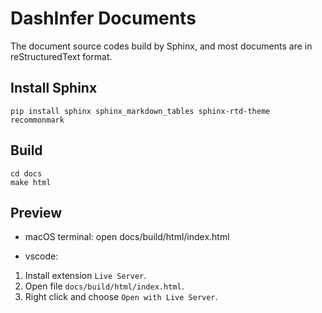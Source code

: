 # DashInfer Documents

The document source codes build by Sphinx, and most documents are in reStructuredText format. 


## Install Sphinx

```
pip install sphinx sphinx_markdown_tables sphinx-rtd-theme recommonmark
```


## Build


```
cd docs
make html
```

## Preview

- macOS terminal: open docs/build/html/index.html

- vscode:
1. Install extension `Live Server`.
2. Open file `docs/build/html/index.html`.
3. Right click and choose `Open with Live Server`.
